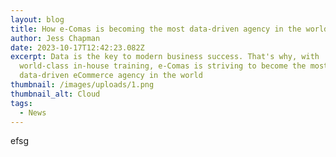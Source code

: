 ```yaml
---
layout: blog
title: How e-Comas is becoming the most data-driven agency in the world
author: Jess Chapman
date: 2023-10-17T12:42:23.082Z
excerpt: Data is the key to modern business success. That's why, with
  world-class in-house training, e-Comas is striving to become the most
  data-driven eCommerce agency in the world
thumbnail: /images/uploads/1.png
thumbnail_alt: Cloud
tags:
  - News
---
```

e﻿fsg